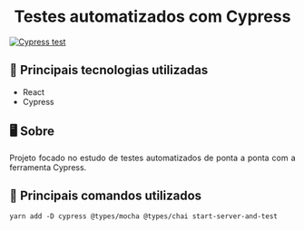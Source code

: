 <h1 align="center">Testes automatizados com Cypress</h1>

[![Cypress test](https://img.shields.io/endpoint?url=https://cloud.cypress.io/badge/simple/46bowk&style=flat&logo=cypress)](https://cloud.cypress.io/projects/46bowk/runs)

## 🚀 Principais tecnologias utilizadas

- React
- Cypress

## 🖥️ Sobre

<p align="justify">Projeto focado no estudo de testes automatizados de ponta a ponta com a ferramenta Cypress.</p>

## 🔧 Principais comandos utilizados

```
yarn add -D cypress @types/mocha @types/chai start-server-and-test
```
